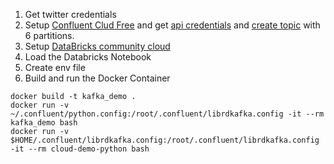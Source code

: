 1. Get twitter credentials
2. Setup [Confluent Clud Free](https://www.confluent.io/get-started/) and get [api credentials](https://docs.confluent.io/cloud/current/access-management/authenticate/api-keys/api-keys.html) and [create topic](https://docs.confluent.io/cloud/current/get-started/index.html#step-2-create-a-ak-topic) with 6 partitions.
3. Setup [DataBricks community cloud](https://databricks.com/try-databricks)
4. Load the Databricks Notebook
5. Create env file
6. Build and run the Docker Container
  ```
  docker build -t kafka_demo .
  docker run -v ~/.confluent/python.config:/root/.confluent/librdkafka.config -it --rm kafka_demo bash
  docker run -v $HOME/.confluent/librdkafka.config:/root/.confluent/librdkafka.config -it --rm cloud-demo-python bash
  ```
